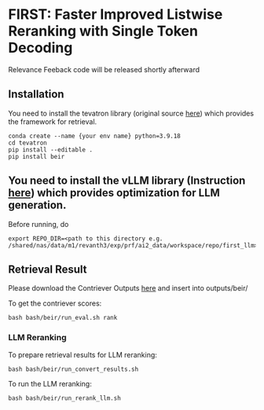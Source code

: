 # FIRST: Faster Improved Listwise Reranking with Single Token Decoding
Relevance Feeback code will be released shortly afterward


## Installation

You need to install the tevatron library (original source [here](https://github.com/texttron/tevatron)) which provides the framework for retrieval.

```
conda create --name {your env name} python=3.9.18
cd tevatron
pip install --editable .
pip install beir
```
## You need to install the vLLM library (Instruction [here](https://docs.vllm.ai/en/latest/getting_started/installation.html)) which provides optimization for LLM generation.

Before running, do
```
export REPO_DIR=<path to this directory e.g. /shared/nas/data/m1/revanth3/exp/prf/ai2_data/workspace/repo/first_llm>
```

## Retrieval Result

Please download the Contriever Outputs [here](https://drive.google.com/drive/folders/1eMiqwiTVwJy_Zcss7LQF9hQ1aeTFMZUm?usp=sharing) and insert into outputs/beir/

To get the contriever scores:
```
bash bash/beir/run_eval.sh rank
```

### LLM Reranking

To prepare retrieval results for LLM reranking:

```
bash bash/beir/run_convert_results.sh
```

To run the LLM reranking:

```
bash bash/beir/run_rerank_llm.sh
```
